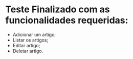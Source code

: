 # Teste Finalizado com as funcionalidades requeridas:

- Adicionar um artigo;
- Listar os artigos;
- Editar artigo;
- Deletar artigo.

